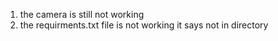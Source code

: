 1) the camera is still not working
2) the requirments.txt file is not working it says not in directory
